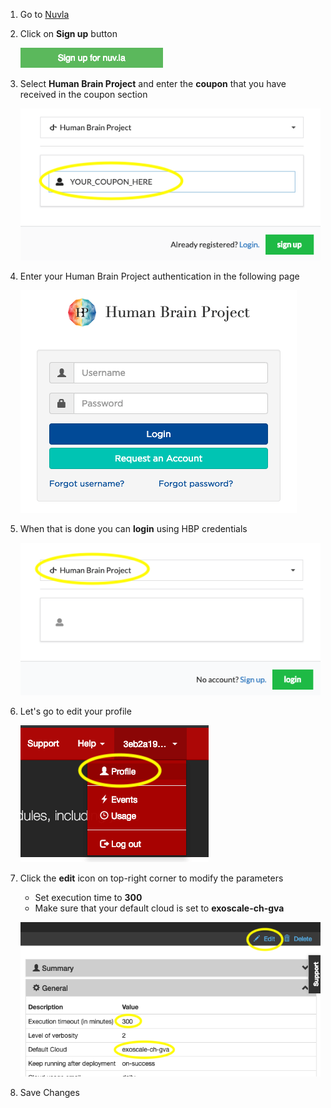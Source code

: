 1) Go to [Nuvla](https://nuv.la)

2) Click on **Sign up** button

    ![signup](images/signup.png)

3) Select **Human Brain Project** and enter the **coupon** that you have received in the coupon section

    ![insert_coupon](images/hbp.png)

4) Enter your Human Brain Project authentication in the following page

    ![hbp_authentication](images/hbp_cert.png)

5) When that is done you can **login** using HBP credentials

    ![nuvla_login](images/login.png)

6) Let's go to edit your profile

    ![edit_profile](images/edit_profile.png)

7) Click the **edit** icon on top-right corner to modify the parameters
    - Set execution time to **300**
    - Make sure that your default cloud is set to **exoscale-ch-gva**

    ![change_timeout](images/timeout.png)

8) Save Changes
